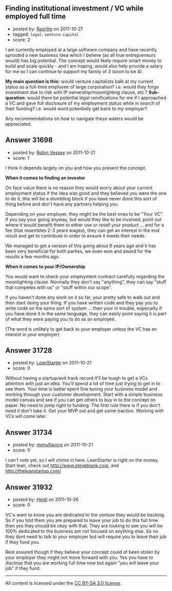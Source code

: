 ## Finding institutional investment / VC while employed full time

- posted by: [Razrlite](https://stackexchange.com/users/-1/13949-razrlite) on 2011-10-21
- tagged: `legal`, `venture-capital`
- score: 2

I am currently employed at a large software company and have recently sprouted a new business idea which I believe (as all true entrepreneurs would) has big potential.  The concept would likely require smart money to build and scale quickly - and I am hoping, would also help provide a salary for me so I can continue to support my family of 3 (soon to be 4).

**My main question is this:** would venture capitalists balk at my current status as a full-time employee of large corporation? i.e. would they forgo investment due to risk with IP ownership/moonlighting clause, etc.?
**Sub-question**: would there be potential legal ramifications for me if I approached a VC and gave full disclosure of my employment status while in search of their funding?  i.e. would word potentially get back to my employer?

Any recommendations on how to navigate these waters would be appreciated.


## Answer 31698

- posted by: [Robin Vessey](https://stackexchange.com/users/-1/984-robin-vessey) on 2011-10-21
- score: 1

I think it depends largely on you and how you present the concept.

**When it comes to finding an investor**

On face value there is no reason they would worry about your current employment status if the idea was good and they believed you were the one to do it, this will be a stumbling block if you have never done this sort of thing before and don't have any partners helping you.

Depending on your employer, they might be the best ones to be "Your VC". If you say your going anyway, but would they like to be involved, point out where it would benefit them to either use or resell your product ... and for a fee (that resembles 2-3 years wages), they can get an interest in the end result and get to contribute in order to ensure it meets their needs.

We managed to get a version of this going about 6 years ago and it has been very beneficial for both parties, we even won and award for the results a few months ago.

**When it comes to your IP/Ownership**

You would want to check your employment contract carefully regarding the moonlighting clause. Normally they don't say "anything", they can say "stuff that competes with us" or "stuff within our scope". 

If you haven't done any work on it so far, your pretty safe to walk out and then start doing your thing. If you have written code and they pay you to write code on the same sort of system ... then your in trouble, especailly if you have done it in the same language, they can easily point saying it is part of what they were paying you to do as an employee. 


(The word is unlikely to get back to your employer unless the VC has an interest in your employer)


## Answer 31728

- posted by: [LeanStarter](https://stackexchange.com/users/-1/13902-leanstarter) on 2011-10-21
- score: 0

Without having a startup/exit track record it'll be tough to get a VCs attention with just an idea. You'll spend a lot of time just trying to get in to see them. Your time is better spent fine tuning your business model and working through your customer development. Start with a simple business model canvas and see if you can get others to buy in to the concept on paper. No need to jump right to funding. The first rule there is if you don't need it don't take it. Get your MVP out and get some traction. Working with VCs will come later. 


## Answer 31734

- posted by: [menuflavors](https://stackexchange.com/users/-1/13964-menuflavors) on 2011-10-21
- score: 0

I can't vote yet, so I will chime in here.  LeanStarter is right on the money.  Start lean, check out http://www.steveblank.com, and http://theleanstartup.com/


## Answer 31932

- posted by: [Heidi](https://stackexchange.com/users/-1/14055-heidi) on 2011-10-26
- score: 0

VC's want to know you are dedicated to the venture they would be backing. So if you told them you are prepared to leave your job to do this full time then yes they should be okay with that. They are looking to see you will be 100% dedicated to the business ant not focused on anything else. So no they dont need to talk to your employer but will require you to leave their job if they fund you.

Rest assured though if they believe your concept could of been stolen by your employer they might not move forward with you. Yes you have to disclose that you are working full time now but again "you will leave your job" if they fund.




---

All content is licensed under the [CC BY-SA 3.0 license](https://creativecommons.org/licenses/by-sa/3.0/).
